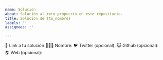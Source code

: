 ```yaml
---
name: Solución
about: Solución al reto propuesto en este repositorio.
title: Solución de {tu_nombre}
labels: ''
assignees: ''

---
```


:link: Link a tu solución
👩🏻‍💻 Nombre:
:bird: Twitter (opcional):
:smiley_cat: Github (opcional):
🌎 Web (opcional):
